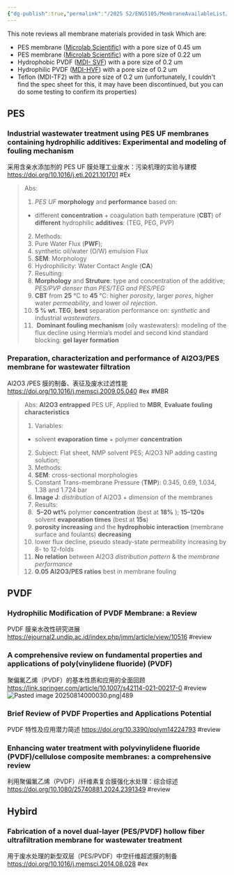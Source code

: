 ```yaml
---
{"dg-publish":true,"permalink":"/2025 S2/ENG5105/MembraneAvailableList/"}
---
```


This note reviews all membrane materials provided in task
Which are:
- PES membrane ([Microlab Scientific](https://www.microlabscientific.com/pes-membrane-product/)) with a pore size of 0.45 um 
- PES membrane ([Microlab Scientific](https://www.microlabscientific.com/pes-membrane-product/)) with a pore size of 0.22 um
- Hydrophobic PVDF ([MDI- SVF](https://mdimembrane.com/product/products/transfer-membranes/svf-pvdf-membrane/)) with a pore size of 0.2 um
- Hydrophilic PVDF ([MDI-HVF](https://mdimembrane.com/product/products/disc-filters/disc-filters-small/pvdf-membrane-disc-filter-type-hvf/)) with a pore size of 0.2 um
- Teflon (MDI-TF2) with a pore size of 0.2 um (unfortunately, I couldn't find the spec sheet for this, it may have been discontinued, but you can do some testing to confirm its properties)
## PES
### Industrial wastewater treatment using PES UF membranes containing hydrophilic additives: Experimental and modeling of fouling mechanism
采用含亲水添加剂的 PES UF 膜处理工业废水：污染机理的实验与建模
https://doi.org/10.1016/j.eti.2021.101701
#Ex
> Abs:
> 1. *PES* *UF* **morphology** and **performance** based on: 
> 	- different **concentration** + coagulation bath temperature (**CBT**) of  **different** hydrophilic **additives**: (TEG, PEG, PVP)
> 2. Methods:
> 	1. Pure Water Flux (**PWF**); 
> 	2. synthetic oil/water (O/W) emulsion Flux
> 	3. **SEM**: Morphology
> 	4. Hydrophilicity: Water Contact Angle (**CA**)
> 3. Resulting:
> 	1. **Morphology** and **Struture**: type and concentration of the additive; *PES/PVP denser than PES/TEG and PES/PEG* 
> 	2. **CBT** from **25** °C to **45** °C: higher *porosity*, larger *pores*, higher water *permeability*, and lower *oil rejection*.
> 	3. **5 % wt. TEG**, **best** separation performance on: *synthetic* and industrial *wastewaters*.
> 	4.  **Dominant fouling mechanism** (oily wastewaters): modeling of the flux decline using Hermia’s model and second kind standard blocking: **gel layer formation**
 
### Preparation, characterization and performance of Al2O3/PES membrane for wastewater filtration
Al2O3 /PES 膜的制备、表征及废水过滤性能
https://doi.org/10.1016/j.memsci.2009.05.040
#ex #MBR
> Abs:
> **Al2O3 entrapped** PES UF, Applied to **MBR**, **Evaluate fouling characteristics**
> 1. Variables:
> 	- solvent **evaporation time** + polymer **concentration**
> 2. Subject: Flat sheet, NMP solvent PES; Al2O3 NP adding casting solution; 
> 3. Methods:
> 	1. **SEM**: cross-sectional morphologies
> 	2. Constant Trans-membrane Pressure (**TMP**): 0.345, 0.69, 1.034, 1.38 and 1.724 bar
> 	3. **Image J**: *distribution* of Al2O3 + *dimension* of the membranes
> 4. Results:
> 	1.  **5–20 wt%** polymer **concentration** (best at **18%** ); **15–120s** solvent **evaporation times** (best at **15s**)
> 	2. **porosity increasing** and the **hydrophobic interaction** (membrane surface and foulants) **decreasing**
> 	3. lower flux decline, pseudo steady-state permeability increasing by 8- to 12-folds
> 	4. **No relation** between Al2O3 *distribution pattern* & the *membrane performance*
> 	5. **0.05 Al2O3/PES ratios** best in membrane fouling



## PVDF
### Hydrophilic Modification of PVDF Membrane: a Review
PVDF 膜亲水改性研究进展
https://ejournal2.undip.ac.id/index.php/jmm/article/view/10516
#review 

### A comprehensive review on fundamental properties and applications of poly(vinylidene fluoride) (PVDF)  
聚偏氟乙烯（PVDF）的基本性质和应用的全面回顾
https://link.springer.com/article/10.1007/s42114-021-00217-0
#review 
![Pasted image 20250814000030.png|489](/img/user/Attachments/ScreenShot/Pasted%20image%2020250814000030.png)




### Brief Review of PVDF Properties and Applications Potential  
PVDF 特性及应用潜力简述
https://doi.org/10.3390/polym14224793
#review 

### Enhancing water treatment with polyvinylidene fluoride (PVDF)/cellulose composite membranes: a comprehensive review  
利用聚偏氟乙烯（PVDF）/纤维素复合膜强化水处理：综合综述
https://doi.org/10.1080/25740881.2024.2391349
#review 


## Hybird
### Fabrication of a novel dual-layer (PES/PVDF) hollow fiber ultrafiltration membrane for wastewater treatment
用于废水处理的新型双层（PES/PVDF）中空纤维超滤膜的制备
https://doi.org/10.1016/j.memsci.2014.08.028
#ex 

